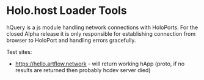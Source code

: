 # Holo.host Loader Tools

hQuery is a js module handling network connections with HoloPorts. For the closed Alpha release it is only responsible for establishing connection from browser to HoloPort and handling errors gracefully.

Test sites:

- https://hello.artflow.network - will return working hApp (proto, if no results are returned then probably hcdev server died)


